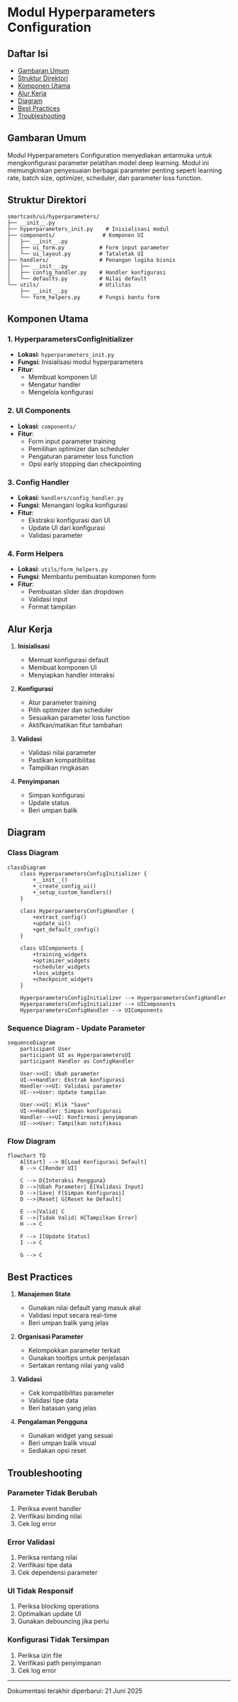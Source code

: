 # Modul Hyperparameters Configuration

## Daftar Isi
- [Gambaran Umum](#gambaran-umum)
- [Struktur Direktori](#struktur-direktori)
- [Komponen Utama](#komponen-utama)
- [Alur Kerja](#alur-kerja)
- [Diagram](#diagram)
- [Best Practices](#best-practices)
- [Troubleshooting](#troubleshooting)

## Gambaran Umum
Modul Hyperparameters Configuration menyediakan antarmuka untuk mengkonfigurasi parameter pelatihan model deep learning. Modul ini memungkinkan penyesuaian berbagai parameter penting seperti learning rate, batch size, optimizer, scheduler, dan parameter loss function.

## Struktur Direktori
```
smartcash/ui/hyperparameters/
├── __init__.py
├── hyperparameters_init.py    # Inisialisasi modul
├── components/               # Komponen UI
│   ├── __init__.py
│   ├── ui_form.py           # Form input parameter
│   └── ui_layout.py         # Tataletak UI
├── handlers/                # Penangan logika bisnis
│   ├── __init__.py
│   ├── config_handler.py    # Handler konfigurasi
│   └── defaults.py          # Nilai default
└── utils/                   # Utilitas
    ├── __init__.py
    └── form_helpers.py      # Fungsi bantu form
```

## Komponen Utama

### 1. HyperparametersConfigInitializer
- **Lokasi**: `hyperparameters_init.py`
- **Fungsi**: Inisialisasi modul hyperparameters
- **Fitur**:
  - Membuat komponen UI
  - Mengatur handler
  - Mengelola konfigurasi

### 2. UI Components
- **Lokasi**: `components/`
- **Fitur**:
  - Form input parameter training
  - Pemilihan optimizer dan scheduler
  - Pengaturan parameter loss function
  - Opsi early stopping dan checkpointing

### 3. Config Handler
- **Lokasi**: `handlers/config_handler.py`
- **Fungsi**: Menangani logika konfigurasi
- **Fitur**:
  - Ekstraksi konfigurasi dari UI
  - Update UI dari konfigurasi
  - Validasi parameter

### 4. Form Helpers
- **Lokasi**: `utils/form_helpers.py`
- **Fungsi**: Membantu pembuatan komponen form
- **Fitur**:
  - Pembuatan slider dan dropdown
  - Validasi input
  - Format tampilan

## Alur Kerja

1. **Inisialisasi**
   - Memuat konfigurasi default
   - Membuat komponen UI
   - Menyiapkan handler interaksi

2. **Konfigurasi**
   - Atur parameter training
   - Pilih optimizer dan scheduler
   - Sesuaikan parameter loss function
   - Aktifkan/matikan fitur tambahan

3. **Validasi**
   - Validasi nilai parameter
   - Pastikan kompatibilitas
   - Tampilkan ringkasan

4. **Penyimpanan**
   - Simpan konfigurasi
   - Update status
   - Beri umpan balik

## Diagram

### Class Diagram
```mermaid
classDiagram
    class HyperparametersConfigInitializer {
        +__init__()
        +_create_config_ui()
        +_setup_custom_handlers()
    }
    
    class HyperparametersConfigHandler {
        +extract_config()
        +update_ui()
        +get_default_config()
    }
    
    class UIComponents {
        +training_widgets
        +optimizer_widgets
        +scheduler_widgets
        +loss_widgets
        +checkpoint_widgets
    }
    
    HyperparametersConfigInitializer --> HyperparametersConfigHandler
    HyperparametersConfigInitializer --> UIComponents
    HyperparametersConfigHandler --> UIComponents
```

### Sequence Diagram - Update Parameter
```mermaid
sequenceDiagram
    participant User
    participant UI as HyperparametersUI
    participant Handler as ConfigHandler
    
    User->>UI: Ubah parameter
    UI->>Handler: Ekstrak konfigurasi
    Handler->>UI: Validasi parameter
    UI-->>User: Update tampilan
    
    User->>UI: Klik "Save"
    UI->>Handler: Simpan konfigurasi
    Handler-->>UI: Konfirmasi penyimpanan
    UI-->>User: Tampilkan notifikasi
```

### Flow Diagram
```mermaid
flowchart TD
    A[Start] --> B[Load Konfigurasi Default]
    B --> C[Render UI]
    
    C --> D{Interaksi Pengguna}
    D -->|Ubah Parameter| E[Validasi Input]
    D -->|Save| F[Simpan Konfigurasi]
    D -->|Reset| G[Reset ke Default]
    
    E -->|Valid| C
    E -->|Tidak Valid| H[Tampilkan Error]
    H --> C
    
    F --> I[Update Status]
    I --> C
    
    G --> C
```

## Best Practices

1. **Manajemen State**
   - Gunakan nilai default yang masuk akal
   - Validasi input secara real-time
   - Beri umpan balik yang jelas

2. **Organisasi Parameter**
   - Kelompokkan parameter terkait
   - Gunakan tooltips untuk penjelasan
   - Sertakan rentang nilai yang valid

3. **Validasi**
   - Cek kompatibilitas parameter
   - Validasi tipe data
   - Beri batasan yang jelas

4. **Pengalaman Pengguna**
   - Gunakan widget yang sesuai
   - Beri umpan balik visual
   - Sediakan opsi reset

## Troubleshooting

### Parameter Tidak Berubah
1. Periksa event handler
2. Verifikasi binding nilai
3. Cek log error

### Error Validasi
1. Periksa rentang nilai
2. Verifikasi tipe data
3. Cek dependensi parameter

### UI Tidak Responsif
1. Periksa blocking operations
2. Optimalkan update UI
3. Gunakan debouncing jika perlu

### Konfigurasi Tidak Tersimpan
1. Periksa izin file
2. Verifikasi path penyimpanan
3. Cek log error

---

Dokumentasi terakhir diperbarui: 21 Juni 2025
